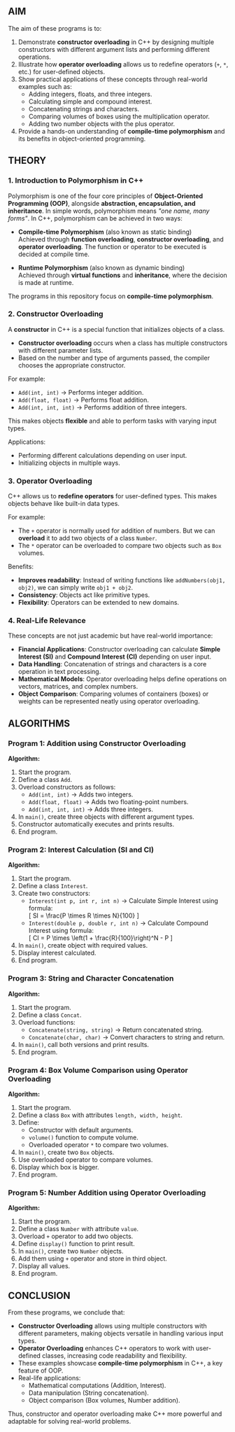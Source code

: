 ##  AIM

The aim of these programs is to:

1. Demonstrate **constructor overloading** in C++ by designing multiple constructors with different argument lists and performing different operations.
2. Illustrate how **operator overloading** allows us to redefine operators (`+`, `*`, etc.) for user-defined objects.
3. Show practical applications of these concepts through real-world examples such as:
   - Adding integers, floats, and three integers.
   - Calculating simple and compound interest.
   - Concatenating strings and characters.
   - Comparing volumes of boxes using the multiplication operator.
   - Adding two number objects with the plus operator.
4. Provide a hands-on understanding of **compile-time polymorphism** and its benefits in object-oriented programming.



##  THEORY

### 1. Introduction to Polymorphism in C++

Polymorphism is one of the four core principles of **Object-Oriented Programming (OOP)**, alongside **abstraction, encapsulation, and inheritance**. In simple words, polymorphism means *"one name, many forms"*. In C++, polymorphism can be achieved in two ways:

- **Compile-time Polymorphism** (also known as static binding)  
  Achieved through **function overloading**, **constructor overloading**, and **operator overloading**. The function or operator to be executed is decided at compile time.
  
- **Runtime Polymorphism** (also known as dynamic binding)  
  Achieved through **virtual functions** and **inheritance**, where the decision is made at runtime.

The programs in this repository focus on **compile-time polymorphism**.



### 2. Constructor Overloading

A **constructor** in C++ is a special function that initializes objects of a class.  
- **Constructor overloading** occurs when a class has multiple constructors with different parameter lists.  
- Based on the number and type of arguments passed, the compiler chooses the appropriate constructor.  

For example:
- `Add(int, int)` → Performs integer addition.
- `Add(float, float)` → Performs float addition.
- `Add(int, int, int)` → Performs addition of three integers.  

This makes objects **flexible** and able to perform tasks with varying input types.

Applications:
- Performing different calculations depending on user input.
- Initializing objects in multiple ways.



### 3. Operator Overloading

C++ allows us to **redefine operators** for user-defined types. This makes objects behave like built-in data types.  

For example:
- The `+` operator is normally used for addition of numbers. But we can **overload** it to add two objects of a class `Number`.  
- The `*` operator can be overloaded to compare two objects such as `Box` volumes.

Benefits:
- **Improves readability**: Instead of writing functions like `addNumbers(obj1, obj2)`, we can simply write `obj1 + obj2`.
- **Consistency**: Objects act like primitive types.
- **Flexibility**: Operators can be extended to new domains.



### 4. Real-Life Relevance

These concepts are not just academic but have real-world importance:
- **Financial Applications**: Constructor overloading can calculate **Simple Interest (SI)** and **Compound Interest (CI)** depending on user input.  
- **Data Handling**: Concatenation of strings and characters is a core operation in text processing.  
- **Mathematical Models**: Operator overloading helps define operations on vectors, matrices, and complex numbers.  
- **Object Comparison**: Comparing volumes of containers (boxes) or weights can be represented neatly using operator overloading.




##  ALGORITHMS


###  Program 1: Addition using Constructor Overloading

**Algorithm:**
1. Start the program.
2. Define a class `Add`.
3. Overload constructors as follows:
   - `Add(int, int)` → Adds two integers.
   - `Add(float, float)` → Adds two floating-point numbers.
   - `Add(int, int, int)` → Adds three integers.
4. In `main()`, create three objects with different argument types.
5. Constructor automatically executes and prints results.
6. End program.



###  Program 2: Interest Calculation (SI and CI)

**Algorithm:**
1. Start the program.
2. Define a class `Interest`.
3. Create two constructors:
   - `Interest(int p, int r, int n)` → Calculate Simple Interest using formula:  
     \[
     SI = \frac{P \times R \times N}{100}
     \]
   - `Interest(double p, double r, int n)` → Calculate Compound Interest using formula:  
     \[
     CI = P \times \left(1 + \frac{R}{100}\right)^N - P
     \]
4. In `main()`, create object with required values.
5. Display interest calculated.
6. End program.



###  Program 3: String and Character Concatenation

**Algorithm:**
1. Start the program.
2. Define a class `Concat`.
3. Overload functions:
   - `Concatenate(string, string)` → Return concatenated string.
   - `Concatenate(char, char)` → Convert characters to string and return.
4. In `main()`, call both versions and print results.
5. End program.



###  Program 4: Box Volume Comparison using Operator Overloading

**Algorithm:**
1. Start the program.
2. Define a class `Box` with attributes `length, width, height`.
3. Define:
   - Constructor with default arguments.
   - `volume()` function to compute volume.
   - Overloaded operator `*` to compare two volumes.
4. In `main()`, create two `Box` objects.
5. Use overloaded operator to compare volumes.
6. Display which box is bigger.
7. End program.



###  Program 5: Number Addition using Operator Overloading

**Algorithm:**
1. Start the program.
2. Define a class `Number` with attribute `value`.
3. Overload `+` operator to add two objects.
4. Define `display()` function to print result.
5. In `main()`, create two `Number` objects.
6. Add them using `+` operator and store in third object.
7. Display all values.
8. End program.



##  CONCLUSION

From these programs, we conclude that:
- **Constructor Overloading** allows using multiple constructors with different parameters, making objects versatile in handling various input types.
- **Operator Overloading** enhances C++ operators to work with user-defined classes, increasing code readability and flexibility.
- These examples showcase **compile-time polymorphism** in C++, a key feature of OOP.
- Real-life applications:
  - Mathematical computations (Addition, Interest).
  - Data manipulation (String concatenation).
  - Object comparison (Box volumes, Number addition).

Thus, constructor and operator overloading make C++ more powerful and adaptable for solving real-world problems.

